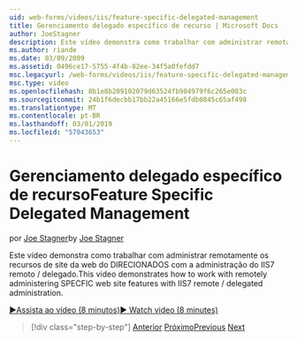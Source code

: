 ```yaml
---
uid: web-forms/videos/iis/feature-specific-delegated-management
title: Gerenciamento delegado específico de recurso | Microsoft Docs
author: JoeStagner
description: Este vídeo demonstra como trabalhar com administrar remotamente os recursos de site da web do DIRECIONADOS com a administração do IIS7 remoto / delegado.
ms.author: riande
ms.date: 03/09/2009
ms.assetid: 0496ce17-5755-4f4b-82ee-34f5a0fefdd7
msc.legacyurl: /web-forms/videos/iis/feature-specific-delegated-management
msc.type: video
ms.openlocfilehash: 8b1e8b209102079d63524fb904979f6c265e083c
ms.sourcegitcommit: 24b1f6decbb17bb22a45166e5fdb0845c65af498
ms.translationtype: MT
ms.contentlocale: pt-BR
ms.lasthandoff: 03/01/2019
ms.locfileid: "57043653"
---
```

<a name="feature-specific-delegated-management"></a><span data-ttu-id="707ba-103">Gerenciamento delegado específico de recurso</span><span class="sxs-lookup"><span data-stu-id="707ba-103">Feature Specific Delegated Management</span></span>
====================
<span data-ttu-id="707ba-104">por [Joe Stagner](https://github.com/JoeStagner)</span><span class="sxs-lookup"><span data-stu-id="707ba-104">by [Joe Stagner](https://github.com/JoeStagner)</span></span>

<span data-ttu-id="707ba-105">Este vídeo demonstra como trabalhar com administrar remotamente os recursos de site da web do DIRECIONADOS com a administração do IIS7 remoto / delegado.</span><span class="sxs-lookup"><span data-stu-id="707ba-105">This video demonstrates how to work with remotely administering SPECFIC web site features with IIS7 remote / delegated administration.</span></span>

[<span data-ttu-id="707ba-106">&#9654;Assista ao vídeo (8 minutos)</span><span class="sxs-lookup"><span data-stu-id="707ba-106">&#9654; Watch video (8 minutes)</span></span>](https://channel9.msdn.com/Blogs/ASP-NET-Site-Videos/feature-specific-delegated-management)

> [!div class="step-by-step"]
> <span data-ttu-id="707ba-107">[Anterior](working-with-iis7-deligated-admin.md)
> [Próximo](troubleshooting-production-aspnet-apps.md)</span><span class="sxs-lookup"><span data-stu-id="707ba-107">[Previous](working-with-iis7-deligated-admin.md)
[Next](troubleshooting-production-aspnet-apps.md)</span></span>
